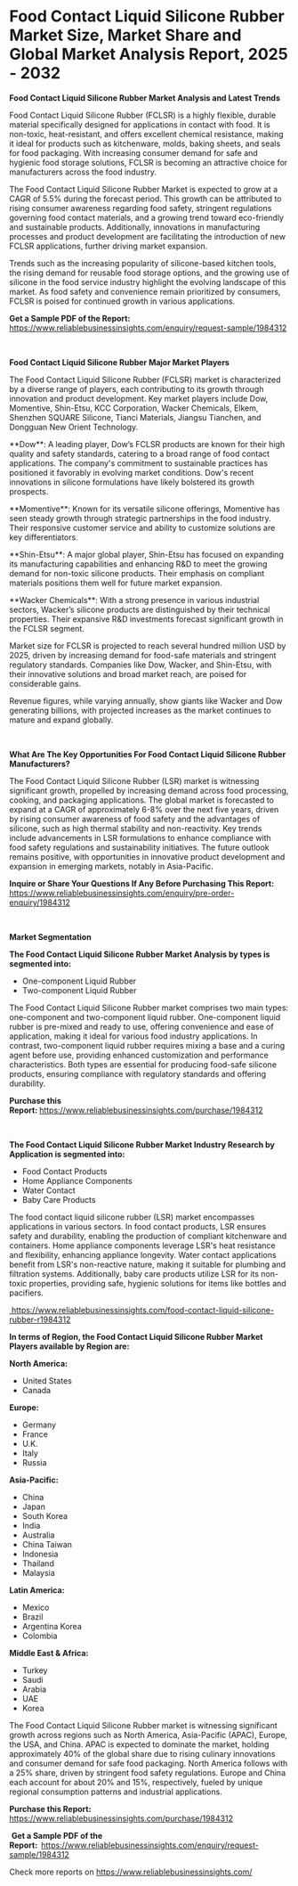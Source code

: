 <p><h1>Food Contact Liquid Silicone Rubber Market Size, Market Share and Global Market Analysis Report, 2025 - 2032</h1></p><p><strong>Food Contact Liquid Silicone Rubber Market Analysis and Latest Trends</strong></p>
<p><p>Food Contact Liquid Silicone Rubber (FCLSR) is a highly flexible, durable material specifically designed for applications in contact with food. It is non-toxic, heat-resistant, and offers excellent chemical resistance, making it ideal for products such as kitchenware, molds, baking sheets, and seals for food packaging. With increasing consumer demand for safe and hygienic food storage solutions, FCLSR is becoming an attractive choice for manufacturers across the food industry.</p><p>The Food Contact Liquid Silicone Rubber Market is expected to grow at a CAGR of 5.5% during the forecast period. This growth can be attributed to rising consumer awareness regarding food safety, stringent regulations governing food contact materials, and a growing trend toward eco-friendly and sustainable products. Additionally, innovations in manufacturing processes and product development are facilitating the introduction of new FCLSR applications, further driving market expansion.</p><p>Trends such as the increasing popularity of silicone-based kitchen tools, the rising demand for reusable food storage options, and the growing use of silicone in the food service industry highlight the evolving landscape of this market. As food safety and convenience remain prioritized by consumers, FCLSR is poised for continued growth in various applications.</p></p>
<p><strong>Get a Sample PDF of the Report:&nbsp;</strong> <a href="https://www.reliablebusinessinsights.com/enquiry/request-sample/1984312?utm_campaign=3582&utm_medium=2&utm_source=Github&utm_content=ia&utm_term=03042025&utm_id=food-contact-liquid-silicone-rubber">https://www.reliablebusinessinsights.com/enquiry/request-sample/1984312</a></p>
<p>&nbsp;</p>
<p><strong>Food Contact Liquid Silicone Rubber Major Market Players</strong></p>
<p><p>The Food Contact Liquid Silicone Rubber (FCLSR) market is characterized by a diverse range of players, each contributing to its growth through innovation and product development. Key market players include Dow, Momentive, Shin-Etsu, KCC Corporation, Wacker Chemicals, Elkem, Shenzhen SQUARE Silicone, Tianci Materials, Jiangsu Tianchen, and Dongguan New Orient Technology.</p><p>**Dow**: A leading player, Dow’s FCLSR products are known for their high quality and safety standards, catering to a broad range of food contact applications. The company's commitment to sustainable practices has positioned it favorably in evolving market conditions. Dow's recent innovations in silicone formulations have likely bolstered its growth prospects.</p><p>**Momentive**: Known for its versatile silicone offerings, Momentive has seen steady growth through strategic partnerships in the food industry. Their responsive customer service and ability to customize solutions are key differentiators.</p><p>**Shin-Etsu**: A major global player, Shin-Etsu has focused on expanding its manufacturing capabilities and enhancing R&D to meet the growing demand for non-toxic silicone products. Their emphasis on compliant materials positions them well for future market expansion.</p><p>**Wacker Chemicals**: With a strong presence in various industrial sectors, Wacker’s silicone products are distinguished by their technical properties. Their expansive R&D investments forecast significant growth in the FCLSR segment.</p><p>Market size for FCLSR is projected to reach several hundred million USD by 2025, driven by increasing demand for food-safe materials and stringent regulatory standards. Companies like Dow, Wacker, and Shin-Etsu, with their innovative solutions and broad market reach, are poised for considerable gains. </p><p>Revenue figures, while varying annually, show giants like Wacker and Dow generating billions, with projected increases as the market continues to mature and expand globally.</p></p>
<p>&nbsp;</p>
<p><strong>What Are The Key Opportunities For Food Contact Liquid Silicone Rubber Manufacturers?</strong></p>
<p><p>The Food Contact Liquid Silicone Rubber (LSR) market is witnessing significant growth, propelled by increasing demand across food processing, cooking, and packaging applications. The global market is forecasted to expand at a CAGR of approximately 6-8% over the next five years, driven by rising consumer awareness of food safety and the advantages of silicone, such as high thermal stability and non-reactivity. Key trends include advancements in LSR formulations to enhance compliance with food safety regulations and sustainability initiatives. The future outlook remains positive, with opportunities in innovative product development and expansion in emerging markets, notably in Asia-Pacific.</p></p>
<p><strong>Inquire or Share Your Questions If Any Before Purchasing This Report:</strong> <a href="https://www.reliablebusinessinsights.com/enquiry/pre-order-enquiry/1984312?utm_campaign=3582&utm_medium=2&utm_source=Github&utm_content=ia&utm_term=03042025&utm_id=food-contact-liquid-silicone-rubber">https://www.reliablebusinessinsights.com/enquiry/pre-order-enquiry/1984312</a></p>
<p>&nbsp;</p>
<p><strong>Market Segmentation</strong></p>
<p><strong>The Food Contact Liquid Silicone Rubber Market Analysis by types is segmented into:</strong></p>
<p><ul><li>One-component Liquid Rubber</li><li>Two-component Liquid Rubber</li></ul></p>
<p><p>The Food Contact Liquid Silicone Rubber market comprises two main types: one-component and two-component liquid rubber. One-component liquid rubber is pre-mixed and ready to use, offering convenience and ease of application, making it ideal for various food industry applications. In contrast, two-component liquid rubber requires mixing a base and a curing agent before use, providing enhanced customization and performance characteristics. Both types are essential for producing food-safe silicone products, ensuring compliance with regulatory standards and offering durability.</p></p>
<p><strong>Purchase this Report:&nbsp;</strong><a href="https://www.reliablebusinessinsights.com/purchase/1984312?utm_campaign=3582&utm_medium=2&utm_source=Github&utm_content=ia&utm_term=03042025&utm_id=food-contact-liquid-silicone-rubber">https://www.reliablebusinessinsights.com/purchase/1984312</a></p>
<p>&nbsp;</p>
<p><strong>The Food Contact Liquid Silicone Rubber Market Industry Research by Application is segmented into:</strong></p>
<p><ul><li>Food Contact Products</li><li>Home Appliance Components</li><li>Water Contact</li><li>Baby Care Products</li></ul></p>
<p><p>The food contact liquid silicone rubber (LSR) market encompasses applications in various sectors. In food contact products, LSR ensures safety and durability, enabling the production of compliant kitchenware and containers. Home appliance components leverage LSR's heat resistance and flexibility, enhancing appliance longevity. Water contact applications benefit from LSR's non-reactive nature, making it suitable for plumbing and filtration systems. Additionally, baby care products utilize LSR for its non-toxic properties, providing safe, hygienic solutions for items like bottles and pacifiers.</p></p>
<p><a href="https://www.reliablebusinessinsights.com/food-contact-liquid-silicone-rubber-r1984312?utm_campaign=3582&utm_medium=2&utm_source=Github&utm_content=ia&utm_term=03042025&utm_id=food-contact-liquid-silicone-rubber">&nbsp;https://www.reliablebusinessinsights.com/food-contact-liquid-silicone-rubber-r1984312</a></p>
<p><strong>In terms of Region, the Food Contact Liquid Silicone Rubber Market Players available by Region are:</strong></p>
<p>
    <p> <strong> North America: </strong>
        <ul>
            <li>United States</li>
            <li>Canada</li>
        </ul>
        </p> 
    <p> <strong> Europe: </strong>
        <ul>
            <li>Germany</li>
            <li>France</li>
            <li>U.K.</li>
            <li>Italy</li>
            <li>Russia</li>
        </ul>
        </p> 
    <p> <strong> Asia-Pacific: </strong>
        <ul>
            <li>China</li>
            <li>Japan</li>
            <li>South Korea</li>
            <li>India</li>
            <li>Australia</li>
            <li>China Taiwan</li>
            <li>Indonesia</li>
            <li>Thailand</li>
            <li>Malaysia</li>
        </ul>
        </p> 
    <p> <strong> Latin America: </strong>
        <ul>
            <li>Mexico</li>
            <li>Brazil</li>
            <li>Argentina Korea</li>
            <li>Colombia</li>
        </ul>
        </p> 
    <p> <strong> Middle East & Africa: </strong>
        <ul>
            <li>Turkey</li>
            <li>Saudi</li>
            <li>Arabia</li>
            <li>UAE</li>
            <li>Korea</li>
        </ul>
    </p>
    </p>
<p><p>The Food Contact Liquid Silicone Rubber market is witnessing significant growth across regions such as North America, Asia-Pacific (APAC), Europe, the USA, and China. APAC is expected to dominate the market, holding approximately 40% of the global share due to rising culinary innovations and consumer demand for safe food packaging. North America follows with a 25% share, driven by stringent food safety regulations. Europe and China each account for about 20% and 15%, respectively, fueled by unique regional consumption patterns and industrial applications.</p></p>
<p><strong>Purchase this Report: </strong><a href="https://www.reliablebusinessinsights.com/purchase/1984312?utm_campaign=3582&utm_medium=2&utm_source=Github&utm_content=ia&utm_term=03042025&utm_id=food-contact-liquid-silicone-rubber">https://www.reliablebusinessinsights.com/purchase/1984312</a></p>
<p>&nbsp;<strong>Get a Sample PDF of the Report:&nbsp;&nbsp;</strong><a href="https://www.reliablebusinessinsights.com/enquiry/request-sample/1984312?utm_campaign=3582&utm_medium=2&utm_source=Github&utm_content=ia&utm_term=03042025&utm_id=food-contact-liquid-silicone-rubber">https://www.reliablebusinessinsights.com/enquiry/request-sample/1984312</a></p>
<p><strong></strong></p>
<p>Check more reports on <a href="https://www.reliablebusinessinsights.com/?utm_campaign=3582&utm_medium=2&utm_source=Github&utm_content=ia&utm_term=03042025&utm_id=food-contact-liquid-silicone-rubber">https://www.reliablebusinessinsights.com/</a></p>